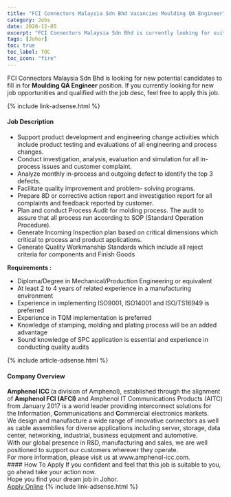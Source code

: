 ```yaml
---
title: "FCI Connectors Malaysia Sdn Bhd Vacancies Moulding QA Engineer" 
category: Jobs 
date: 2020-12-05 
excerpt: "FCI Connectors Malaysia Sdn Bhd is currently looking for suitable person to fill in the Moulding QA Engineer which positioned at Johor" 
tags: [Johor] 
toc: true 
toc_label: TOC 
toc_icon: "fire" 
--- 
```


<p>FCI Connectors Malaysia Sdn Bhd is looking for new potential candidates to fill in for <b>Moulding QA Engineer</b> position. If you currently looking for new job opportunities and qualified with the job desc, feel free to apply this job.
</p>{% include link-adsense.html %} 
<div><div><div><h4>Job Description</h4></div></div><div><div><span><div><ul><li>Support product development and engineering change activities which include product testing and evaluations of all engineering and process changes.</li><li>Conduct investigation, analysis, evaluation and simulation for all in-process issues and customer complaint.</li><li>Analyze monthly in-process and outgoing defect to identify the top 3 defects.</li><li>Facilitate quality improvement and problem- solving programs.</li><li>Prepare 8D or corrective action report and investigation report for all complaints and feedback reported by customer.</li><li>Plan and conduct Process Audit for molding process. The audit to assure that all process run according to SOP (Standard Operation Procedure).</li><li>Generate Incoming Inspection plan based on critical dimensions which critical to process and product applications.</li><li>Generate Quality Workmanship Standards which include all reject criteria for components and Finish Goods</li></ul><p><strong>Requirements :</strong></p><ul><li>Diploma/Degree in Mechanical/Production Engineering or equivalent</li><li>At least 2 to 4 years of related experience in a manufacturing environment</li><li>Experience in implementing ISO9001, ISO14001 and ISO/TS16949 is preferred</li><li>Experience in TQM implementation is preferred</li><li>Knowledge of stamping, molding and plating process will be an added advantage</li><li>Sound knowledge of SPC application is essential and experience in conducting quality audits</li></ul></div></span></div></div></div> 
{% include article-adsense.html %} 
<div><div><div><h4>Company Overview</h4></div></div><div><div><span><div><div>
<div>
<div>
<div>
<div><strong>Amphenol ICC </strong>(a division of Amphenol), established through the alignment of <strong>Amphenol FCI (AFCI)</strong> and Amphenol IT Communications Products (AITC) from January 2017 is a world leader providing interconnect solutions for the&#160;<strong>I</strong>nformation,&#160;<strong>C</strong>ommunications and&#160;<strong>C</strong>ommercial electronics markets.</div>
<div>We design and manufacture a wide range of innovative connectors as well as cable assemblies for diverse applications including server, storage, data center, networking, industrial, business equipment and automotive.</div>
<div>With our global presence in R&amp;D, manufacturing and sales, we are well positioned to support our customers wherever they operate.</div>
<div>For more information, please visit us at www.amphenol-icc.com.</div>
</div>
</div>
</div>
</div></div></span></div></div></div> 
#### How To Apply 
If you confident and feel that this job is suitable to you, go ahead take your action now. <br/> 
Hope you find your dream job in Johor. <br/> 
<a href="https://www.jobstreet.com.my/en/job/moulding-qa-engineer-4437668?jobId=jobstreet-my-job-4437668&sectionRank=24&token=0~9f2b1be0-c9ec-467f-b91f-86b4cbd242b6&fr=SRP%20View%20In%20New%20Ta" class="btn btn--info" target="_blank" rel="nofollow noopenner">Apply Online</a> 
{% include link-adsense.html %} 